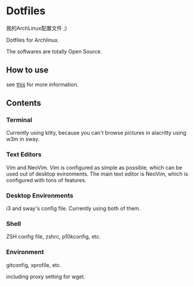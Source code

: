 # Dotfiles

我的ArchLinux配置文件 ;)

Dotfiles for Archlinux.

The softwares are totally Open Source.

## How to use

see [this](https://www.atlassian.com/git/tutorials/dotfiles) for more information.

## Contents

### Terminal

Currently using kitty, because you can't browse pictures in alacritty using w3m in sway.

### Text Editors

Vim and NeoVim. Vim is configured as simple as possible, which can be used out of desktop evironments. The main text editor is NeoVim, which is configured with tons of features.

### Desktop Environments

i3 and sway's config file. Currently using both of them.

### Shell

ZSH config file, zshrc, p10kconfig, etc.

### Environment

gitconfig, xprofile, etc.

including proxy setting for wget.
